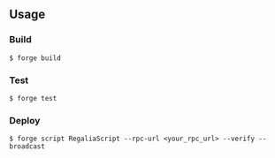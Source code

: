 ## Usage

### Build

```shell
$ forge build
```

### Test

```shell
$ forge test
```

### Deploy

```shell
$ forge script RegaliaScript --rpc-url <your_rpc_url> --verify --broadcast
```
